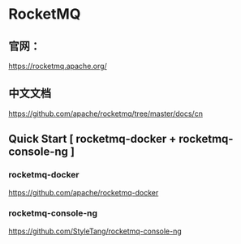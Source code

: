 # RocketMQ

## 官网：
https://rocketmq.apache.org/  

##  中文文档
https://github.com/apache/rocketmq/tree/master/docs/cn



## Quick Start [ rocketmq-docker + rocketmq-console-ng ]

###  rocketmq-docker
https://github.com/apache/rocketmq-docker

###  rocketmq-console-ng
https://github.com/StyleTang/rocketmq-console-ng


